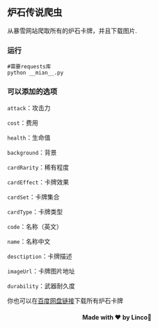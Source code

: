 ##  炉石传说爬虫

从暴雪网站爬取所有的炉石卡牌，并且下载图片.

### 运行
```
#需要requests库
python __mian__.py
```

### 可以添加的选项

`attack`：攻击力

`cost`：费用

`health`：生命值

`background`：背景

`cardRarity`：稀有程度

`cardEffect`：卡牌效果

`cardSet`：卡牌集合

`cardType`：卡牌类型

`code`：名称（英文）

`name`：名称中文

`desctiption`：卡牌描述

`imageUrl`：卡牌图片地址

`durability`：武器耐久度

你也可以在[百度网盘链接](https://pan.baidu.com/s/1rhkpM17hnmWT-Ze4jr-Rdw)下载所有炉石卡牌


<h4 align="center">Made with ❤️ by <a href="https://linklinco.github.io" style="text-decoration:none">Linco</a>🎉</h4>
